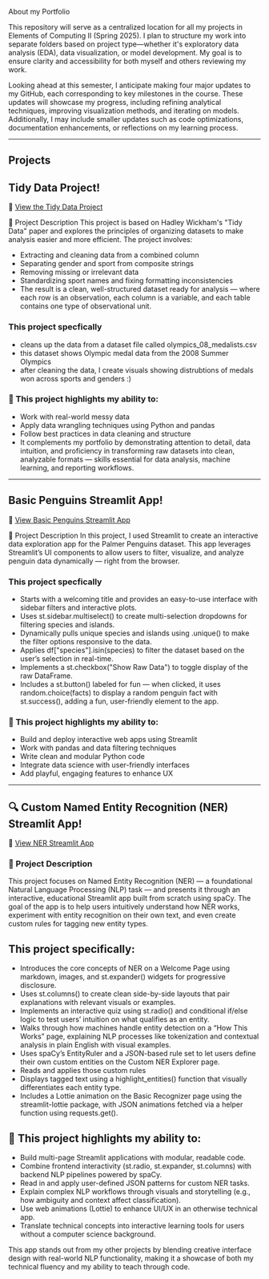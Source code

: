  About my Portfolio
 
This repository will serve as a centralized location for all my projects in Elements of Computing II (Spring 2025). I plan to structure my work into separate folders based on project type—whether it's exploratory data analysis (EDA), data visualization, or model development. My goal is to ensure clarity and accessibility for both myself and others reviewing my work.

Looking ahead at this semester, I anticipate making four major updates to my GitHub, each corresponding to key milestones in the course. These updates will showcase my progress, including refining analytical techniques, improving visualization methods, and iterating on models. Additionally, I may include smaller updates such as code optimizations, documentation enhancements, or reflections on my learning process.
_______________________________________________________________________________________________________________________________________________
## Projects
## Tidy Data Project!
🔗 [View the Tidy Data Project](https://github.com/cath2705/Paris-Python-Portfolio/tree/main/TidyDate-Project-main)

📄 Project Description
This project is based on Hadley Wickham's "Tidy Data" paper and explores the principles of organizing datasets to make analysis easier and more efficient. The project involves:

- Extracting and cleaning data from a combined column
- Separating gender and sport from composite strings
- Removing missing or irrelevant data
- Standardizing sport names and fixing formatting inconsistencies
- The result is a clean, well-structured dataset ready for analysis — where each row is an observation, each column is a variable, and each table contains one type of observational unit.

### This project specfically 
- cleans up the data from a dataset file called olympics_08_medalists.csv
- this dataset shows Olympic medal data from the 2008 Summer Olympics
- after cleaning the data, I create visuals showing distrubtions of medals won across sports and genders :) 

### 💼 This project highlights my ability to:
- Work with real-world messy data
- Apply data wrangling techniques using Python and pandas
- Follow best practices in data cleaning and structure
- It complements my portfolio by demonstrating attention to detail, data intuition, and proficiency in transforming raw datasets into clean, analyzable formats — skills essential for data analysis, machine learning, and reporting workflows.
_______________________________________________________________________________________________________________________________________________

## Basic Penguins Streamlit App!
🔗 [View Basic Penguins Streamlit App](https://github.com/cath2705/Paris-Python-Portfolio/tree/main/basic_streamlit_app)

📄 Project Description
In this project, I used Streamlit to create an interactive data exploration app for the Palmer Penguins dataset. This app leverages Streamlit’s UI components to allow users to filter, visualize, and analyze penguin data dynamically — right from the browser.

### This project specfically 
- Starts with a welcoming title and provides an easy-to-use interface with sidebar filters and interactive plots.
- Uses st.sidebar.multiselect() to create multi-selection dropdowns for filtering species and islands.
- Dynamically pulls unique species and islands using .unique() to make the filter options responsive to the data.
- Applies df["species"].isin(species) to filter the dataset based on the user’s selection in real-time.
- Implements a st.checkbox("Show Raw Data") to toggle display of the raw DataFrame.
- Includes a st.button() labeled for fun — when clicked, it uses random.choice(facts) to display a random penguin fact with st.success(), adding a fun, user-friendly element to the app.

### 💼 This project highlights my ability to:
- Build and deploy interactive web apps using Streamlit
- Work with pandas and data filtering techniques
- Write clean and modular Python code
- Integrate data science with user-friendly interfaces
- Add playful, engaging features to enhance UX

_______________________________________________________________________________________________________________________________________________
## 🔍 Custom Named Entity Recognition (NER) Streamlit App!
🔗 [View NER Streamlit App](https://paris-python-portfolio-nerapp.streamlit.app/ )

### 📄 Project Description
This project focuses on Named Entity Recognition (NER) — a foundational Natural Language Processing (NLP) task — and presents it through an interactive, educational Streamlit app built from scratch using spaCy. The goal of the app is to help users intuitively understand how NER works, experiment with entity recognition on their own text, and even create custom rules for tagging new entity types.

## This project specifically:
- Introduces the core concepts of NER on a Welcome Page using markdown, images, and st.expander() widgets for progressive disclosure.
- Uses st.columns() to create clean side-by-side layouts that pair explanations with relevant visuals or examples.
- Implements an interactive quiz using st.radio() and conditional if/else logic to test users’ intuition on what qualifies as an entity.
- Walks through how machines handle entity detection on a “How This Works” page, explaining NLP processes like tokenization and contextual analysis in plain English with visual examples.
- Uses spaCy’s EntityRuler and a JSON-based rule set to let users define their own custom entities on the Custom NER Explorer page.
- Reads and applies those custom rules
- Displays tagged text using a highlight_entities() function that visually differentiates each entity type.
- Includes a Lottie animation on the Basic Recognizer page using the streamlit-lottie package, with JSON animations fetched via a helper function using requests.get().

## 💼 This project highlights my ability to:
- Build multi-page Streamlit applications with modular, readable code.
- Combine frontend interactivity (st.radio, st.expander, st.columns) with backend NLP pipelines powered by spaCy.
- Read in and apply user-defined JSON patterns for custom NER tasks.
- Explain complex NLP workflows through visuals and storytelling (e.g., how ambiguity and context affect classification).
- Use web animations (Lottie) to enhance UI/UX in an otherwise technical app.
- Translate technical concepts into interactive learning tools for users without a computer science background.

This app stands out from my other projects by blending creative interface design with real-world NLP functionality, making it a showcase of both my technical fluency and my ability to teach through code.
